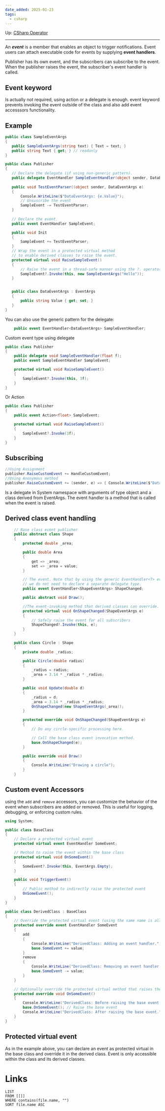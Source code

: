 ```yaml
---
date_added: 2025-01-23
tags:
  - csharp
---
```

Up: [CSharp Operator](CSharp%20Operator.md)
___
 An _**event**_ is a member that enables an object to trigger notifications. Event users can attach executable code for events by supplying **event handlers**.

Publisher has its own event, and the subscribers can subscribe to the event. When the publisher raises the event, the subscriber's event handler is called.

## Event keyword

Is actually not required, using action or a delegate is enough. event keyword prevents invoking the event outside of the class and also add event accesssors functionality.


## Example
 ```cs
 public class SampleEventArgs
{
    public SampleEventArgs(string text) { Text = text; }
    public string Text { get; } // readonly
}

public class Publisher
{
    // Declare the delegate (if using non-generic pattern).
    public delegate EventHandler SampleEventHandler(object sender, DataEventArgs e);
    
	public void TestEventParser((object sender, DataEventArgs e)
	{
		Console.WriteLine($"DataEventArgs: {e.Value}");
		// Unsuscribe the event
		SampleEvent -= TestEventParser;
	}
	
    // Declare the event.
    public event EventHandler SampleEvent;

	public void Init
	{
		SampleEvent += TestEventParser;
	}
    // Wrap the event in a protected virtual method
    // to enable derived classes to raise the event.
    protected virtual void RaiseSampleEvent()
    {
        // Raise the event in a thread-safe manner using the ?. operator.
        SampleEvent?.Invoke(this, new SampleEventArgs("Hello"));
    }


    public class DataEventArgs : EventArgs
    {
        public string Value { get; set; }
    }
}
```
You can also use the generic pattern for the delegate:
```cs
    public event EventHandler<DataEventArgs> SampleEventHandler;
```

Custom event type using delegate
```cs
public class Publisher
{
    public delegate void SampleEventHandler(float f);
    public event SampleEventHandler SampleEvent;

    protected virtual void RaiseSampleEvent()
    {
        SampleEvent?.Invoke(this, 3f);
    }
}

```
Or Action
```cs
public class Publisher
{
    public event Action<float> SampleEvent;

    protected virtual void RaiseSampleEvent()
    {
        SampleEvent?.Invoke(3f);
    }
}
```

## Subscribing
```cs
//Using Assignment
publisher.RaiseCustomEvent += HandleCustomEvent;
//Using Anonymous method
publisher.RaiseCustomEvent += (sender, e) => { Console.WriteLine($"DataEventArgs: {e.Value}"); };
```
Is a delegate in  System namespace with arguments of type object and a class derived from EventArgs. The event handler is a method that is called when the event is raised.

## Derived class event handling

```cs
    // Base class event publisher
    public abstract class Shape
    {
        protected double _area;

        public double Area
        {
            get => _area;
            set => _area = value;
        }

        // The event. Note that by using the generic EventHandler<T> event type
        // we do not need to declare a separate delegate type.
        public event EventHandler<ShapeEventArgs> ShapeChanged;

        public abstract void Draw();

        //The event-invoking method that derived classes can override.
        protected virtual void OnShapeChanged(ShapeEventArgs e)
        {
            // Safely raise the event for all subscribers
            ShapeChanged?.Invoke(this, e);
        }
    }

    public class Circle : Shape
    {
        private double _radius;

        public Circle(double radius)
        {
            _radius = radius;
            _area = 3.14 * _radius * _radius;
        }

        public void Update(double d)
        {
            _radius = d;
            _area = 3.14 * _radius * _radius;
            OnShapeChanged(new ShapeEventArgs(_area));
        }

        protected override void OnShapeChanged(ShapeEventArgs e)
        {
            // Do any circle-specific processing here.

            // Call the base class event invocation method.
            base.OnShapeChanged(e);
        }

        public override void Draw()
        {
            Console.WriteLine("Drawing a circle");
        }
    }
```

## Custom event Accessors

using the `add` and `remove` accessors, you can customize the behavior of the event when subscribers are added or removed. This is useful for logging, debugging, or enforcing custom rules.
```cs
using System;

public class BaseClass
{
    // Declare a protected virtual event
    protected virtual event EventHandler SomeEvent;

    // Method to raise the event within the base class
    protected virtual void OnSomeEvent()
    {
        SomeEvent?.Invoke(this, EventArgs.Empty);
    }

    public void TriggerEvent()
    {
        // Public method to indirectly raise the protected event
        OnSomeEvent();
    }
}

public class DerivedClass : BaseClass
{
    // Override the protected virtual event (using the same name is allowed)
    protected override event EventHandler SomeEvent
    {
        add
        {
            Console.WriteLine("DerivedClass: Adding an event handler.");
            base.SomeEvent += value;
        }
        remove
        {
            Console.WriteLine("DerivedClass: Removing an event handler.");
            base.SomeEvent -= value;
        }
    }

    // Optionally override the protected virtual method that raises the event
    protected override void OnSomeEvent()
    {
        Console.WriteLine("DerivedClass: Before raising the base event.");
        base.OnSomeEvent(); // Raise the base event
        Console.WriteLine("DerivedClass: After raising the base event.");
    }
}
```
## Protected virtual event
As in the example above, you can declare an event as protected virtual in the base class and override it in the derived class. Event is only accessible within the class and its derived classes.

# Links
```dataview
LIST
FROM [[]]
WHERE contains(file.name, "")
SORT file.name ASC
```

